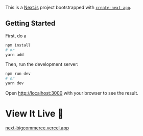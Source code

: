 This is a [Next.js](https://nextjs.org/) project bootstrapped with [`create-next-app`](https://github.com/vercel/next.js/tree/canary/packages/create-next-app).

## Getting Started

First, do a 

```bash
npm install 
# or
yarn add
```

Then, run the development server:

```bash
npm run dev
# or
yarn dev
```

Open [http://localhost:3000](http://localhost:3000) with your browser to see the result.


# View It Live 🚀

[next-bigcommerce.vercel.app](https://next-bigcommerce.vercel.app/)
